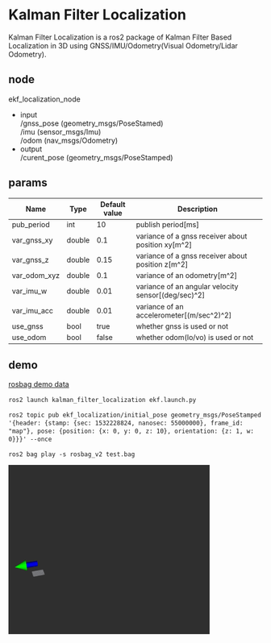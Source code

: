# Kalman Filter Localization  
Kalman Filter Localization  is a ros2 package of Kalman Filter Based Localization in 3D using GNSS/IMU/Odometry(Visual Odometry/Lidar Odometry).

## node
ekf_localization_node
- input  
/gnss_pose  (geometry_msgs/PoseStamed)   
/imu  (sensor_msgs/Imu)  
/odom (nav_msgs/Odometry)  
- output  
/curent_pose (geometry_msgs/PoseStamped)

## params

|Name|Type|Default value|Description|
|---|---|---|---|
|pub_period|int|10|publish period[ms]|
|var_gnss_xy|double|0.1|variance of a gnss receiver about position xy[m^2]|
|var_gnss_z|double|0.15|variance of a gnss receiver about position z[m^2]|
|var_odom_xyz|double|0.1|variance of an odometry[m^2]|
|var_imu_w|double|0.01|variance of an angular velocity sensor[(deg/sec)^2]|
|var_imu_acc|double|0.01|variance of an accelerometer[(m/sec^2)^2]|
|use_gnss|bool|true|whether gnss is used or not |
|use_odom|bool|false|whether odom(lo/vo) is used or not |

## demo

[rosbag demo data](https://drive.google.com/file/d/1CYuip5dApvcF-xrB2f5s8pdBu7MGCDxP/view)


```
ros2 launch kalman_filter_localization ekf.launch.py
```

```
ros2 topic pub ekf_localization/initial_pose geometry_msgs/PoseStamped '{header: {stamp: {sec: 1532228824, nanosec: 55000000}, frame_id: "map"}, pose: {position: {x: 0, y: 0, z: 10}, orientation: {z: 1, w: 0}}}' --once
```

```
ros2 bag play -s rosbag_v2 test.bag
```


![demo](./images/demo_ekfl.gif)    
